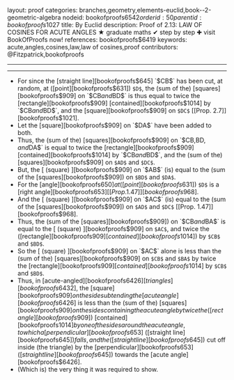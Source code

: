 layout: proof
categories: branches,geometry,elements-euclid,book--2-geometric-algebra
nodeid: bookofproofs$6542
orderid: 50
parentid: bookofproofs$1027
title: By Euclid
description:  Proof of 2.13: LAW OF COSINES FOR ACUTE ANGLES &#9733; graduate maths &#10004; step by step &#10010; visit BookOfProofs now!
references: bookofproofs$6419
keywords: acute,angles,cosines,law,law of cosines,proof
contributors: @Fitzpatrick,bookofproofs

---


---



* For since the [straight line][bookofproofs$645] `$CB$` has been cut, at random, at ([point][bookofproofs$631]) `$D$`, the (sum of the) [squares][bookofproofs$909] on `$CB$` and `$BD$` is thus equal to twice the [rectangle][bookofproofs$909] [contained][bookofproofs$1014] by `$CB$` and `$BD$`, and the [square][bookofproofs$909] on `$DC$` [[Prop. 2.7]][bookofproofs$1021].
* Let the [square][bookofproofs$909] on `$DA$` have been added to both.
* Thus, the (sum of the) [squares][bookofproofs$909] on `$CB$`, `$BD$`, and `$DA$` is equal to twice the [rectangle][bookofproofs$909] [contained][bookofproofs$1014] by `$CB$` and `$BD$`, and the (sum of the) [squares][bookofproofs$909] on `$AD$` and `$DC$`.
* But, the [ (square) ][bookofproofs$909] on `$AB$` (is) equal to the (sum of the [squares][bookofproofs$909]) on `$BD$` and `$DA$`.
* For the [angle][bookofproofs$650] at ([point][bookofproofs$631]) `$D$` is a [right angle][bookofproofs$653] [[Prop. 1.47]][bookofproofs$968].
* And the [ (square) ][bookofproofs$909] on `$AC$` (is) equal to the (sum of the [squares][bookofproofs$909]) on `$AD$` and `$DC$` [[Prop. 1.47]][bookofproofs$968].
* Thus, the (sum of the [squares][bookofproofs$909]) on `$CB$` and `$BA$` is equal to the [ (square) ][bookofproofs$909] on `$AC$`, and twice the ([rectangle][bookofproofs$909] [contained][bookofproofs$1014]) by `$CB$` and `$BD$`.
* So the [ (square) ][bookofproofs$909] on `$AC$` alone is less than the (sum of the) [squares][bookofproofs$909] on `$CB$` and `$BA$` by twice the [rectangle][bookofproofs$909] [contained][bookofproofs$1014] by `$CB$` and `$BD$`.
* Thus, in [acute-angled][bookofproofs$6426] [triangles][bookofproofs$6432], the [square][bookofproofs$909] on the side subtending the [acute angle][bookofproofs$6426] is less than the (sum of the) [squares][bookofproofs$909] on the sides containing the acute angle by twice the ([rectangle][bookofproofs$909]) [contained][bookofproofs$1014] by one of the sides around the acute angle, to which a [perpendicular][bookofproofs$653] ([straight line][bookofproofs$645]) falls, and the ([straight line][bookofproofs$645]) cut off inside (the triangle) by the [perpendicular][bookofproofs$653] ([straight line][bookofproofs$645]) towards the [acute angle][bookofproofs$6426].
* (Which is) the very thing it 	was required to show.
